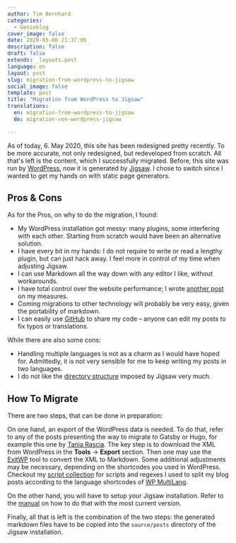```yaml
---
author: Tim Bernhard
categories:
  - Genieblog
cover_image: false
date: 2020-05-06 21:37:06
description: false
draft: false
extends: _layouts.post
language: en
layout: post
slug: migration-from-wordpress-to-jigsaw
social_image: false
template: post
title: "Migration from WordPress to Jigsaw"
translations:
  en: migration-from-wordpress-to-jigsaw
  de: migration-von-wordpress-jigsaw

---
```


As of today, 6. May 2020, this site has been redesigned pretty recently. 
To be more accurate, not only redesigned, but redeveloped from scratch.
All that's left is the content, which I successfully migrated.
Before, this site was run by [WordPress](https://wordpress.org/), now it is generated by [Jigsaw](https://jigsaw.tighten.co/).
I chose to switch since I wanted to get my hands on with static page generators.

## Pros & Cons

As for the Pros, on why to do the migration, I found:

* My WordPress installation got messy: many plugins, some interfering with each other. Starting from scratch would have been an alternative solution.
* I have every bit in my hands: I do not require to write or read a lengthy plugin, but can just hack away. I feel more in control of my time when adjusting Jigsaw.
* I can use Markdown all the way down with any editor I like, without workarounds.
* I have total control over the website performance; I wrote [another post](https://www.genieblog.ch/blog/en/2020/features-of-this-website-speed) on my measures.
* Coming migrations to other technology will probably be very easy, given the portability of markdown.
* I can easily use [GitHub](https://github.com/GenieTim/genieblog.ch) to share my code – anyone can edit my posts to fix typos or translations.

While there are also some cons:

* Handling multiple languages is not as a charm as I would have hoped for. Admittedly, it is not very sensible for me to keep writing my posts in two languages.
* I do not like the [directory structure](https://github.com/tightenco/jigsaw/issues/432) imposed by Jigsaw very much.

## How To Migrate

There are two steps, that can be done in preparation:

On one hand, an export of the WordPress data is needed. 
To do that, refer to any of the posts presenting the way to migrate to Gatsby or Hugo, for example this one by [Tania Rascia](https://www.taniarascia.com/migrating-from-wordpress-to-gatsby/).
The key step is to download the XML from WordPress in the **Tools** → **Export** section.
Then one may use the [ExitWP](https://github.com/thomasf/exitwp) tool to convert the XML to Markdown.
Some additional adjustments may be necessary, depending on the shortcodes you used in WordPress. 
Checkout my [script collection](https://github.com/GenieTim/genieblog.ch/tree/master/bin/archive) for scripts and regexes I used to split my blog posts according to the language shortcodes of [WP MultiLang](https://github.com/VaLeXaR/wp-multilang).

On the other hand, you will have to setup your Jigsaw installation.
Refer to the [manual](https://jigsaw.tighten.co/docs/installation/) on how to do that with the most current version.

Finally, all that is left is the combination of the two steps:
the generated markdown files have to be copied into the `source/posts` directory of the Jigsaw installation.

